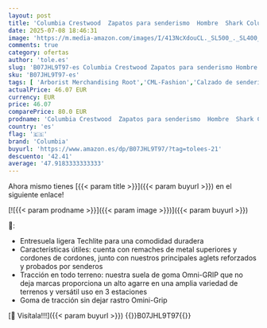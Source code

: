 ```yaml
---
layout: post
title: 'Columbia Crestwood  Zapatos para senderismo  Hombre  Shark Columbia Grey  43 EU'
date: 2025-07-08 18:46:31
image: 'https://m.media-amazon.com/images/I/413NcXdouCL._SL500_._SL400_.jpg'
comments: true
category: ofertas
author: 'tole.es'
slug: 'B07JHL9T97-es Columbia Crestwood Zapatos para senderismo Hombre Shark...'
sku: 'B07JHL9T97-es'
tags: [ 'Arborist Merchandising Root','CML-Fashion','Calzado de senderismo para hombre','Calzado deportivo para hombre','Fashion Men','Fashion Mens Footwear','Footwear','Influencer Favourites','Mens Fashion','Moda','Moda Hombre','Self Service','Shoes | Co-gender | Fashion & Athletic Trainers','Softlines | Shoes | Co-gender','Special Features Stores','Top Brands Fashion Men','Top Brands Fashion Mens Footwear','Top Brands Fashion Selection','Top brands','Zapatillas de senderismo para hombre','Zapatillas deportivas y de moda para hombre','Zapato para hombre','Zapatos para hombre','Zapatos para hombres','c8538d25-3af9-48d3-aeff-5f3ce5572a36_0','c8538d25-3af9-48d3-aeff-5f3ce5572a36_2101','c8538d25-3af9-48d3-aeff-5f3ce5572a36_3001','c8538d25-3af9-48d3-aeff-5f3ce5572a36_3901','c8538d25-3af9-48d3-aeff-5f3ce5572a36_4401','c8538d25-3af9-48d3-aeff-5f3ce5572a36_5001','c8538d25-3af9-48d3-aeff-5f3ce5572a36_601','c8538d25-3af9-48d3-aeff-5f3ce5572a36_9201','columbia','top brands_shoes','zapatos','🇪🇸', ]
actualPrice: 46.07 EUR
currency: EUR
price: 46.07
comparePrice: 80.0 EUR
prodname: 'Columbia Crestwood  Zapatos para senderismo  Hombre  Shark Columbia Grey  43 EU'
country: 'es'
flag: '🇪🇸'
brand: 'Columbia'
buyurl: 'https://www.amazon.es/dp/B07JHL9T97/?tag=tolees-21'
descuento: '42.41'
average: '47.9183333333333'
---
```


Ahora mismo tienes [{{< param title >}}]({{< param buyurl >}}) en el siguiente enlace!

[![{{< param prodname >}}]({{< param image >}})]({{< param buyurl >}})

🔎:

- Entresuela ligera Techlite para una comodidad duradera
- Características útiles: cuenta con remaches de metal superiores y cordones de cordones, junto con nuestros principales aglets reforzados y probados por senderos
- Tracción en todo terreno: nuestra suela de goma Omni-GRIP que no deja marcas proporciona un alto agarre en una amplia variedad de terrenos y versátil uso en 3 estaciones
- Goma de tracción sin dejar rastro Omini-Grip

[🛒 Visítala!!!]({{< param buyurl >}})
{{<world>}}B07JHL9T97{{</world>}}

